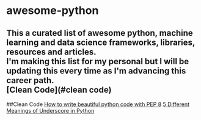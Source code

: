 # awesome-python

This a curated list of awesome python, machine learning and data science frameworks, libraries, resources and articles.  
I'm making this list for my personal but I will be updating this every time as I'm advancing this career path.  
[Clean Code](#clean code)
---
##Clean Code
[How to write beautiful python code with PEP 8](https://realpython.com/python-pep8/)
[5 Different Meanings of Underscore in Python](https://towardsdatascience.com/5-different-meanings-of-underscore-in-python-3fafa6cd0379)
